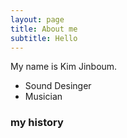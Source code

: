 ```yaml
---
layout: page
title: About me
subtitle: Hello
---
```


My name is Kim Jinboum.

- Sound Desinger
- Musician

### my history


